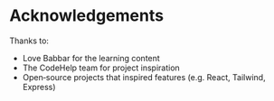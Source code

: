 # Acknowledgements

Thanks to:

- Love Babbar for the learning content
- The CodeHelp team for project inspiration
- Open‑source projects that inspired features (e.g. React, Tailwind, Express)
